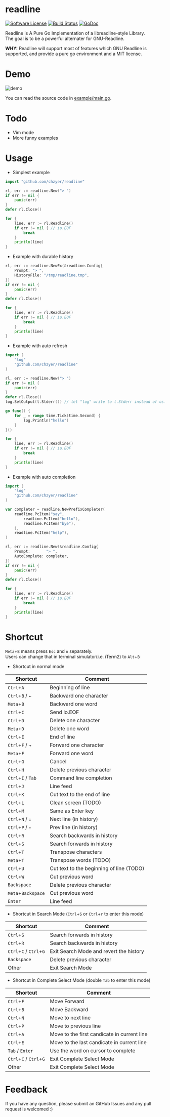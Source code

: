 # readline

[![Software License](https://img.shields.io/badge/license-MIT-brightgreen.svg)](LICENSE.md)
[![Build Status](https://travis-ci.org/chzyer/readline.svg?branch=master)](https://travis-ci.org/chzyer/readline)
[![GoDoc](https://godoc.org/github.com/chzyer/readline?status.svg)](https://godoc.org/github.com/chzyer/readline)  

Readline is A Pure Go Implementation of a libreadline-style Library.  
The goal is to be a powerful alternater for GNU-Readline.


**WHY:**
Readline will support most of features which GNU Readline is supported, and provide a pure go environment and a MIT license.

# Demo

![demo](https://raw.githubusercontent.com/chzyer/readline/master/example/demo.gif)

You can read the source code in [example/main.go](https://github.com/chzyer/readline/blob/master/example/main.go).

# Todo

* Vim mode
* More funny examples

# Usage

* Simplest example

```go
import "github.com/chzyer/readline"

rl, err := readline.New("> ")
if err != nil {
	panic(err)
}
defer rl.Close()

for {
	line, err := rl.Readline()
	if err != nil { // io.EOF
		break
	}
	println(line)
}
```

* Example with durable history

```go
rl, err := readline.NewEx(&readline.Config{
	Prompt: "> ",
	HistoryFile: "/tmp/readline.tmp",
})
if err != nil {
	panic(err)
}
defer rl.Close()

for {
	line, err := rl.Readline()
	if err != nil { // io.EOF
		break
	}
	println(line)
}
```

* Example with auto refresh

```go
import (
	"log"
	"github.com/chzyer/readline"
)

rl, err := readline.New("> ")
if err != nil {
	panic(err)
}
defer rl.Close()
log.SetOutput(l.Stderr()) // let "log" write to l.Stderr instead of os.Stderr

go func() {
	for _ = range time.Tick(time.Second) {
		log.Println("hello")
	}
}()

for {
	line, err := rl.Readline()
	if err != nil { // io.EOF
		break
	}
	println(line)
}
```

* Example with auto completion

```go
import (
	"log"
	"github.com/chzyer/readline"
)

var completer = readline.NewPrefixCompleter(
	readline.PcItem("say",
		readline.PcItem("hello"),
		readline.PcItem("bye"),
	),
	readline.PcItem("help"),
)

rl, err := readline.New(&readline.Config{
	Prompt:       "> ",
	AutoComplete: completer,
})
if err != nil {
	panic(err)
}
defer rl.Close()

for {
	line, err := rl.Readline()
	if err != nil { // io.EOF
		break
	}
	println(line)
}
```


# Shortcut

`Meta`+`B` means press `Esc` and `n` separately.  
Users can change that in terminal simulator(i.e. iTerm2) to `Alt`+`B`

* Shortcut in normal mode

| Shortcut           | Comment                                  |
|--------------------|------------------------------------------|
| `Ctrl`+`A`         | Beginning of line                        |
| `Ctrl`+`B` / `←`   | Backward one character                   |
| `Meta`+`B`         | Backward one word                        |
| `Ctrl`+`C`         | Send io.EOF                              |
| `Ctrl`+`D`         | Delete one character                     |
| `Meta`+`D`         | Delete one word                          |
| `Ctrl`+`E`         | End of line                              |
| `Ctrl`+`F` / `→`   | Forward one character                    |
| `Meta`+`F`         | Forward one word                         |
| `Ctrl`+`G`         | Cancel                                   |
| `Ctrl`+`H`         | Delete previous character                |
| `Ctrl`+`I` / `Tab` | Command line completion                  |
| `Ctrl`+`J`         | Line feed                                |
| `Ctrl`+`K`         | Cut text to the end of line              |
| `Ctrl`+`L`         | Clean screen (TODO)                      |
| `Ctrl`+`M`         | Same as Enter key                        |
| `Ctrl`+`N` / `↓`   | Next line (in history)                   |
| `Ctrl`+`P` / `↑`   | Prev line (in history)                   |
| `Ctrl`+`R`         | Search backwards in history              |
| `Ctrl`+`S`         | Search forwards in history               |
| `Ctrl`+`T`         | Transpose characters                     |
| `Meta`+`T`         | Transpose words (TODO)                   |
| `Ctrl`+`U`         | Cut text to the beginning of line (TODO) |
| `Ctrl`+`W`         | Cut previous word                        |
| `Backspace`        | Delete previous character                |
| `Meta`+`Backspace` | Cut previous word                        |
| `Enter`            | Line feed                                |


* Shortcut in Search Mode (`Ctrl`+`S` or `Ctrl`+`r` to enter this mode)

| Shortcut                | Comment                                     |
|-------------------------|---------------------------------------------|
| `Ctrl`+`S`              | Search forwards in history                  |
| `Ctrl`+`R`              | Search backwards in history                 |
| `Ctrl`+`C` / `Ctrl`+`G` | Exit Search Mode and revert the history     |
| `Backspace`             | Delete previous character                   |
| Other                   | Exit Search Mode                            |

* Shortcut in Complete Select Mode (double `Tab` to enter this mode)

| Shortcut                | Comment                                     |
|-------------------------|---------------------------------------------|
| `Ctrl`+`F`              | Move Forward                                |
| `Ctrl`+`B`              | Move Backward                               |
| `Ctrl`+`N`              | Move to next line                           |
| `Ctrl`+`P`              | Move to previous line                       |
| `Ctrl`+`A`              | Move to the first candicate in current line |
| `Ctrl`+`E`              | Move to the last candicate in current line  |
| `Tab` / `Enter`         | Use the word on cursor to complete          |
| `Ctrl`+`C` / `Ctrl`+`G` | Exit Complete Select Mode                   |
| Other                   | Exit Complete Select Mode                   |

# Feedback

If you have any question, please submit an GitHub Issues and any pull request is welcomed :)
